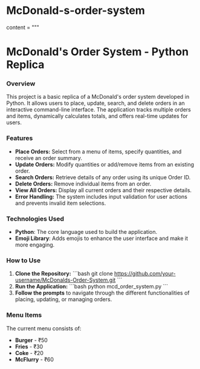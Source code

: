 # McDonald-s-order-system

content = """
# McDonald's Order System - Python Replica

### Overview
This project is a basic replica of a McDonald's order system developed in Python. It allows users to place, update, search, and delete orders in an interactive command-line interface. The application tracks multiple orders and items, dynamically calculates totals, and offers real-time updates for users.

### Features
- **Place Orders:** Select from a menu of items, specify quantities, and receive an order summary.
- **Update Orders:** Modify quantities or add/remove items from an existing order.
- **Search Orders:** Retrieve details of any order using its unique Order ID.
- **Delete Orders:** Remove individual items from an order.
- **View All Orders:** Display all current orders and their respective details.
- **Error Handling:** The system includes input validation for user actions and prevents invalid item selections.

### Technologies Used
- **Python**: The core language used to build the application.
- **Emoji Library**: Adds emojis to enhance the user interface and make it more engaging.

### How to Use
1. **Clone the Repository:**
   \`\`\`bash
   git clone https://github.com/your-username/McDonalds-Order-System.git
   \`\`\`
2. **Run the Application:**
   \`\`\`bash
   python mcd_order_system.py
   \`\`\`
3. **Follow the prompts** to navigate through the different functionalities of placing, updating, or managing orders.

### Menu Items
The current menu consists of:
- **Burger** - ₹50
- **Fries** - ₹30
- **Coke** - ₹20
- **McFlurry** - ₹60

